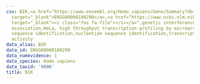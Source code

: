 ```yaml
---
csv: BIK,<a href="https://www.ensembl.org/Homo_sapiens/Gene/Summary?db=core;g=ENSG00000100290"
  target="_blank">ENSG00000100290</a>,<a href="https://www.ncbi.nlm.nih.gov/pubmed/17216044"
  target="_blank"><i class="fas fa-file"></i></a>",genetic interference,functional
  association,HeLa, high throughput transcription profiling by microarray,nucleotide
  sequence identification,nucleotide sequence identification,transcriptional regulation,up-regulates
  activity
data_alias: BIK
data_id: ENSG00000100290
data_numevidence: 1
data_species: Homo sapiens
data_taxid: '9606'
title: BIK
---
```

